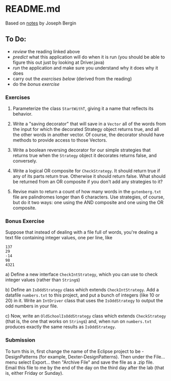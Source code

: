 # README.md

Based on [notes](http://csis.pace.edu/~bergin/patterns/strategydecorator.html) by Joseph Bergin

## To Do:

* _review_ the reading linked above
* _predict_ what this application will do when it is run (you should be able to figure this out just by looking at Driver.java)
* _run_ the application and make sure you understand why it does why it does
* carry out the _exercises below_ (derived from the reading)
* do the _bonus exercise_

### Exercises

1. Parameterize the class `StartWithT`, giving it a name that reflects its behavior.

2. Write a "saving decorator" that will save in a `Vector` all of the words from the input for which the decorated Strategy object returns true, and all the other words in another vector. Of course, the decorator should have methods to provide access to those Vectors.

3. Write a boolean reversing decorator for our simple strategies that returns true when the `Strategy` object it decorates returns false, and conversely.

4. Write a logical OR composite for `CheckStrategy`. It should return true if any of its parts return true. Otherwise it should return false. What should be returned from an OR composite if you don't add any strategies to it?

5. Revise main to return a count of how many words in the `gutenberg.txt` file are palindromes longer than 6 characters. Use strategies, of course, but do it two ways: one using the AND composite and one using the OR composite.

### Bonus Exercise

Suppose that instead of dealing with a file full of words, you're dealing a text file containing integer values, one per line, like

```
137
29
-14
98
4321
```

a) Define a new interface `CheckIntStrategy`, which you can use to check integer values (rather than `String`s)

b) Define an `IsOddStrategy` class which extends `CheckIntStrategy`. Add a datafile `numbers.txt` to this project, and put a bunch of integers (like 10 or 20) in it. Write an `IntDriver` class that uses the `IsOddStrategy` to output the odd numbers in your file.

c) Now, write an `OldSchoolIsOddStrategy` class which extends `CheckStrategy` (that is, the one that works on `String`s) and, when run on `numbers.txt` produces exactly the same results as `IsOddStrategy`.

### Submission

To turn this in, first change the name of the Eclipse project to be <lastname>-DesignPatterns (for example, Dexter-DesignPatterns). Then under the File... menu select Export... then "Archive File" and save the file as a .zip file. Email this file to me by the end of the day on the third day after the lab (that is, either Friday or Sunday).